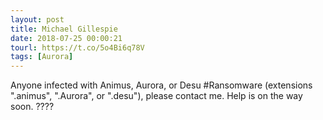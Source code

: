 ```yaml
---
layout: post
title: Michael Gillespie
date: 2018-07-25 00:00:21
tourl: https://t.co/5o4Bi6q78V
tags: [Aurora]
---
```

Anyone infected with Animus, Aurora, or Desu #Ransomware (extensions ".animus", ".Aurora", or ".desu"), please contact me. Help is on the way soon. ????